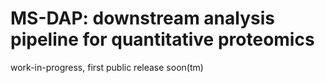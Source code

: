 # MS-DAP: downstream analysis pipeline for quantitative proteomics

work-in-progress, first public release soon(tm)
